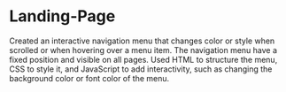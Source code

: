 # Landing-Page
Created an interactive navigation menu that changes color or style when scrolled or when hovering over a menu item. The navigation menu  have a fixed position and  visible on all pages. Used HTML to structure the menu, CSS to style it, and JavaScript to add interactivity, such as changing the background color or font color of the menu.
